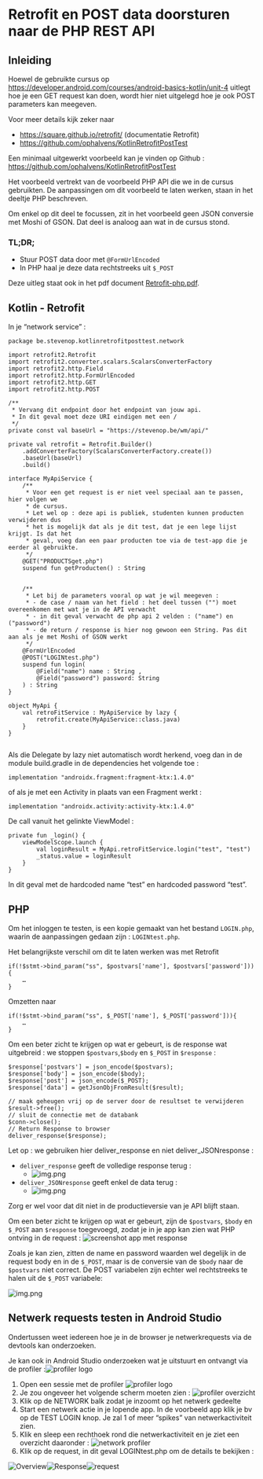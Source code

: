 # Retrofit en POST data doorsturen naar de PHP REST API
## Inleiding
Hoewel de gebruikte cursus op https://developer.android.com/courses/android-basics-kotlin/unit-4 uitlegt hoe je een GET request kan doen, wordt hier niet uitgelegd hoe je ook POST parameters kan meegeven.

Voor meer details kijk zeker naar 
* https://square.github.io/retrofit/ (documentatie Retrofit)
* https://github.com/ophalvens/KotlinRetrofitPostTest

Een minimaal uitgewerkt voorbeeld kan je vinden op Github :
https://github.com/ophalvens/KotlinRetrofitPostTest


Het voorbeeld vertrekt van de voorbeeld PHP API die we in de cursus gebruikten. 
De aanpassingen om dit voorbeeld te laten werken, staan in het deeltje PHP beschreven. 

Om enkel op dit deel te focussen, zit in het voorbeeld geen JSON conversie met Moshi of GSON. Dat deel is analoog aan wat in de cursus stond.

### TL;DR;
* Stuur POST data door met `@FormUrlEncoded`
* In PHP haal je deze data rechtstreeks uit `$_POST` 

Deze uitleg staat ook in het pdf document [Retrofit-php.pdf](docs/Retrofit-php.pdf).

## Kotlin - Retrofit

In je “network service” :

```
package be.stevenop.kotlinretrofitposttest.network

import retrofit2.Retrofit
import retrofit2.converter.scalars.ScalarsConverterFactory
import retrofit2.http.Field
import retrofit2.http.FormUrlEncoded
import retrofit2.http.GET
import retrofit2.http.POST

/**
 * Vervang dit endpoint door het endpoint van jouw api.
 * In dit geval moet deze URI eindigen met een /
 */
private const val baseUrl = "https://stevenop.be/wm/api/"

private val retrofit = Retrofit.Builder()
    .addConverterFactory(ScalarsConverterFactory.create())
    .baseUrl(baseUrl)
    .build()

interface MyApiService {
    /**
     * Voor een get request is er niet veel speciaal aan te passen, hier volgen we
     * de cursus.
     * Let wel op : deze api is publiek, studenten kunnen producten verwijderen dus
     * het is mogelijk dat als je dit test, dat je een lege lijst krijgt. Is dat het
     * geval, voeg dan een paar producten toe via de test-app die je eerder al gebruikte.
     */
    @GET("PRODUCTSget.php")
    suspend fun getProducten() : String


    /**
     * Let bij de parameters vooral op wat je wil meegeven :
     * - de case / naam van het field : het deel tussen ("") moet overeenkomen met wat je in de API verwacht
     * - in dit geval verwacht de php api 2 velden : ("name") en ("password")
     * - de return / response is hier nog gewoon een String. Pas dit aan als je met Moshi of GSON werkt
     */
    @FormUrlEncoded
    @POST("LOGINtest.php")
    suspend fun login(
        @Field("name") name : String ,
        @Field("password") password: String
    ) : String
}

object MyApi {
    val retroFitService : MyApiService by lazy {
        retrofit.create(MyApiService::class.java)
    }
}


```

Als die Delegate by lazy niet automatisch wordt herkend, voeg dan in de module build.gradle in de dependencies het volgende toe :

`implementation "androidx.fragment:fragment-ktx:1.4.0"`

of als je met een Activity in plaats van een Fragment werkt :

`implementation "androidx.activity:activity-ktx:1.4.0"`



De call vanuit het gelinkte ViewModel :

```
private fun _login() {
    viewModelScope.launch {
        val loginResult = MyApi.retroFitService.login("test", "test")
        _status.value = loginResult
    }
}
```
In dit geval met de hardcoded name “test” en hardcoded password “test”.


## PHP
Om het inloggen te testen, is een kopie gemaakt van het bestand `LOGIN.php`, waarin de aanpassingen gedaan zijn : `LOGINtest.php`.

Het belangrijkste verschil om dit te laten werken was met Retrofit 
```
if(!$stmt->bind_param("ss", $postvars['name'], $postvars['password'])){
    …
}
```

Omzetten naar
```
if(!$stmt->bind_param("ss", $_POST['name'], $_POST['password'])){
    …
}
```

Om een beter zicht te krijgen op wat er gebeurt, is de response wat uitgebreid : we stoppen `$postvars`,`$body` en `$_POST` in `$response` : 
```
$response['postvars'] = json_encode($postvars);
$response['body'] = json_encode($body);
$response['post'] = json_encode($_POST);
$response['data'] = getJsonObjFromResult($result); 

// maak geheugen vrij op de server door de resultset te verwijderen
$result->free();
// sluit de connectie met de databank
$conn->close();
// Return Response to browser
deliver_response($response);
```
Let op : we gebruiken hier deliver_response en niet deliver_JSONresponse : 
* `deliver_response` geeft de volledige response terug :
  * ![img.png](docs/img/deliver_response.png)
* `deliver_JSONresponse` geeft enkel de data terug :
  * ![img.png](docs/img/deliver_JSONresponse.png)


Zorg er wel voor dat dit niet in de productieversie van je API blijft staan. 

Om een beter zicht te krijgen op wat er gebeurt, zijn de `$postvars`, `$body` en `$_POST` aan `$response` toegevoegd, zodat je in je app kan zien wat PHP ontving in de request :
![screenshot app met response](docs/img/screenshotresponse.png)

Zoals je kan zien, zitten de name en password waarden wel degelijk in de request body en in de `$_POST`, maar is de conversie van de `$body` naar de `$postvars` niet correct. 
De POST variabelen zijn echter wel rechtstreeks te halen uit de `$_POST` variabele: 

![img.png](docs/img/screenshotresponsecropped.png) 

## Netwerk requests testen in Android Studio

Ondertussen weet iedereen hoe je in de browser je netwerkrequests via de devtools kan onderzoeken. 

Je kan ook in Android Studio onderzoeken wat je uitstuurt en ontvangt via de profiler :![profiler logo](docs/img/profiler_logo.png)

1.	Open een sessie met de profiler  ![profiler logo](docs/img/profiler_logo.png)
2.	Je zou ongeveer het volgende scherm moeten zien : 
 ![profiler overzicht](docs/img/profiler_overzicht.png)
3.	Klik op de NETWORK balk zodat je inzoomt op het netwerk gedeelte
4.	Start een netwerk actie in je lopende app. In de voorbeeld app klik je bv op de TEST LOGIN knop. Je zal 1 of meer “spikes” van netwerkactiviteit zien. 
5.	Klik en sleep een rechthoek rond die netwerkactiviteit en je ziet een overzicht daaronder :
 ![network profiler](docs/img/profiler_network.png)
6.	Klik op de request, in dit geval LOGINtest.php om de details te bekijken :

 ![Overview](docs/img/profiler_network_overview.png)![Response](docs/img/profiler_network_response.png)![request](docs/img/profiler_network_request.png)
